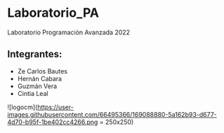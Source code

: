 # Laboratorio_PA
Laboratorio Programación Avanzada 2022
## Integrantes: 
- Ze Carlos Bautes <br>
- Hernán Cabara <br>
- Guzmán Vera <br>
- Cintia Leal <br>

![logocm](https://user-images.githubusercontent.com/66495366/169088880-5a162b93-d677-4d70-b95f-1be402cc4266.png = 250x250)

